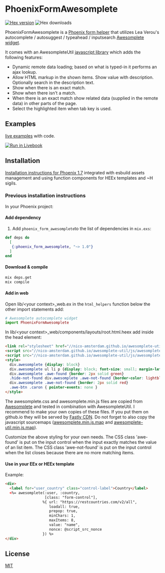 # PhoenixFormAwesomplete

[![Hex version](https://img.shields.io/hexpm/v/phoenix_form_awesomplete.svg?color=blue "Hex version")](https://hex.pm/packages/phoenix_form_awesomplete)
![Hex downloads](https://img.shields.io/hexpm/dt/phoenix_form_awesomplete.svg?color=blue "Hex downloads")


PhoenixFormAwesomplete is a [Phoenix form helper](https://hexdocs.pm/phoenix_html/Phoenix.HTML.Form.html) that utilizes Lea Verou's autocomplete / autosuggest / typeahead / inputsearch [Awesomplete widget](https://leaverou.github.io/awesomplete/index.html).

It comes with an AwesompleteUtil [javascript library](https://nico-amsterdam.github.io/awesomplete-util/index.html) which adds the following features:

- Dynamic remote data loading; based on what is typed-in it performs an ajax lookup.
- Allow HTML markup in the shown items. Show value with description. Optionally search in the description text.
- Show when there is an exact match.
- Show when there isn't a match.
- When there is an exact match show related data (supplied in the remote data) in other parts of the page.
- Select the highlighted item when tab key is used.

## Examples

[live examples](https://nico-amsterdam.github.io/awesomplete-util/phoenix.html) with code.

[![Run in Livebook](https://livebook.dev/badge/v1/blue.svg)](https://livebook.dev/run?url=https%3A%2F%2Fraw.githubusercontent.com%2Fnico-amsterdam%2Fphoenix_form_awesomplete%2Fmaster%2Fphoenix_form_awesomplete.livemd)

## Installation

[Installation instructions for Phoenix 1.7](
https://hexdocs.pm/phoenix_form_awesomplete/PhoenixFormAwesomplete.html#module-installation)
 integrated with esbuild assets management and using function components for HEEx templates and ~H sigils.

### Previous installation instructions

In your Phoenix project:

#### Add dependency

  1. Add `phoenix_form_awesomplete`to the list of dependencies in `mix.exs`:

```elixir
def deps do
  [
   {:phoenix_form_awesomplete, "~> 1.0"}
  ]
end
```

#### Download & compile

```sh
mix deps.get
mix compile
```

#### Add in web


Open lib/\<your context\>\_web.ex in the `html_helpers` function below the other import statements add:
```elixir
# Awesomplete autocomplete widget
import PhoenixFormAwesomplete
```

In lib/\<your context\>\_web/components/layouts/root.html.heex add inside the head element:

```html
<link rel="stylesheet" href="//nico-amsterdam.github.io/awesomplete-util/css/awesomplete.css">
<script src="//nico-amsterdam.github.io/awesomplete-util/js/awesomplete-v2020.min.js"></script>
<script src="//nico-amsterdam.github.io/awesomplete-util/js/awesomplete-util.min.js"></script>
<style>
  div.awesomplete {display: block}
  div.awesomplete ul li p {display: block; font-size: small; margin-left: 1em}
  div.awesomplete .awe-found {border: 2px solid green}
  .hide-not-found div.awesomplete .awe-not-found {border-color: lightblue}
  div.awesomplete .awe-not-found {border: 2px solid red}
  .awe-btn .caron { pointer-events: none }
</style>
```

The awesomplete.css and awesomplete.min.js files are copied from [Awesomplete](https://github.com/LeaVerou/awesomplete) and tested in combination with AwesompleteUtil. I recommend to make your own copies of these files. If you put them on github.io they will be served by [Fastly CDN](https://www.fastly.com). Do not forget to also copy the javascript sourcemaps ([awesomplete.min.js.map](https://nico-amsterdam.github.io/awesomplete-util/js/awesomplete.min.js.map) and [awesomplete-util.min.js.map](https://nico-amsterdam.github.io/awesomplete-util/js/awesomplete-util.min.js.map)).

Customize the above styling for your own needs. The CSS class 'awe-found' is put on the input control when the input exactly matches the value of an list item. The CSS class 'awe-not-found' is put on the input control when the list closes because there are no more matching items.

#### Use in your EEx or HEEx template

Example:

```html
<div>
  <label for="user_country" class="control-label">Country</label>
  <%= awesomplete(:user, :country, 
                  [class: "form-control"], 
                 %{ url: "https://restcountries.com/v2/all", 
                    loadall: true, 
                    prepop: true,
                    minChars: 1, 
                    maxItems: 8, 
                    value: "name",
                    nonce: @script_src_nonce
                 }) %>
</div>
```

## License

[MIT](LICENSE)

